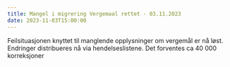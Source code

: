 ```yaml
---
title: Mangel i migrering Vergemaal rettet - 03.11.2023
date: 2023-11-03T15:00:00
---
```

Feilsituasjonen knyttet til manglende opplysninger om vergemål er nå løst. Endringer distribueres nå via hendelseslistene. 
Det forventes ca 40 000 korreksjoner
